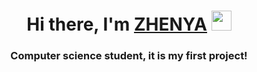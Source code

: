 <h1 align="center">Hi there, I'm <a href="https://daniilshat.ru/" target="_blank">ZHENYA</a> 
<img src="https://github.com/blackcater/blackcater/raw/main/images/Hi.gif" height="32"/></h1>
<h3 align="center">Computer science student, it is my first project!</h3>
